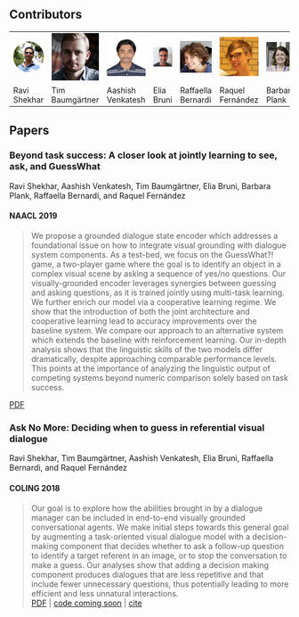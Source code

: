 ## Contributors

<table id='contributor-table'>
  <tr>
    <td>
      <img class="headshots" src='images/ravi.jpg' alt='Ravi Shekhar'>
    </td>
    <td>
      <img class="headshots" src='images/tim.jpg' alt='Tim Baumg&auml;rtner'>
    </td>
    <td>
      <img class="headshots" src='images/aashish.jpg' alt='Aashish Venkatesh'>
    </td>
    <td>
      <img class="headshots" src='images/elia.jpg' alt='Elia Bruni'>
    </td>
    <td>
      <img class="headshots" src='images/raffa.jpg' alt='Raffaella Bernardi'>
    </td>
    <td>
      <img class="headshots" src='images/raquel.jpg' alt='Raquel Fern&aacute;ndez'>
    </td>
    <td>
      <img class="headshots" src='images/barbara.png' alt='Barbara Plank'>
    </td>
  </tr>
  <tr>
    <td>
      <div class='names'>Ravi Shekhar</div>
    </td>
    <td>
      <div class='names'>Tim Baumg&auml;rtner</div>
    </td>
    <td>
      <div class='names'>Aashish Venkatesh</div>
    </td>
    <td>
      <div class='names'>Elia Bruni</div>
    </td>
    <td>
      <div class='names'>Raffaella Bernardi</div>
    </td>
    <td>
      <div class='names'>Raquel Fern&aacute;ndez</div>
    </td>
    <td>
      <div class='names'>Barbara Plank</div>
    </td>
  </tr>
</table>

## Papers

### Beyond task success: A closer look at jointly learning to see, ask, and GuessWhat
Ravi Shekhar, Aashish Venkatesh, Tim Baumg&auml;rtner, Elia Bruni, Barbara Plank, Raffaella Bernardi, and Raquel Fern&aacute;ndez
#### NAACL 2019
> We propose a grounded dialogue state encoder which addresses a foundational issue on how to integrate visual grounding with dialogue system components. As a test-bed, we focus on the GuessWhat?! game, a two-player game where the goal is to identify an object in a complex visual scene by asking a sequence of yes/no questions. Our visually-grounded encoder leverages synergies between guessing and asking questions, as it is trained jointly using multi-task learning. We further enrich our model via a cooperative learning regime. We show that the introduction of both the joint architecture and cooperative learning lead to accuracy improvements over the baseline system. We compare our approach to an alternative system which extends the baseline with reinforcement learning. Our in-depth analysis shows that the linguistic skills of the two models differ dramatically, despite approaching comparable performance levels. This points at the importance of analyzing the linguistic output of competing systems beyond numeric comparison solely based on task success.

[PDF](https://arxiv.org/abs/1809.03408)

### Ask No More: Deciding when to guess in referential visual dialogue
Ravi Shekhar, Tim Baumg&auml;rtner, Aashish Venkatesh, Elia Bruni, Raffaella Bernardi, and Raquel Fern&aacute;ndez
#### COLING 2018
> Our goal is to explore how the abilities brought in by a dialogue manager can be included in end-to-end visually grounded conversational agents. We make initial steps towards this general goal by augmenting a task-oriented visual dialogue model with a decision-making component that decides whether to ask a follow-up question to identify a target referent in an image, or to stop the conversation to make a guess. Our analyses show that adding a decision making component produces dialogues that are less repetitive and that include fewer unnecessary questions, thus potentially leading to more efficient and less unnatural interactions.  
[PDF](http://aclweb.org/anthology/C18-1104) | [code coming soon](https://github.com/timbmg/Ask-No-More) | [cite](https://aclanthology.info/papers/C18-1104/c18-1104.bib)
